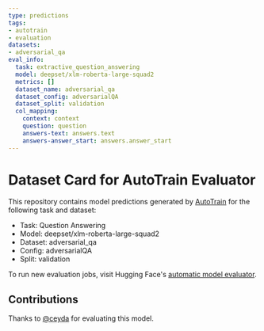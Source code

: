 ```yaml
---
type: predictions
tags:
- autotrain
- evaluation
datasets:
- adversarial_qa
eval_info:
  task: extractive_question_answering
  model: deepset/xlm-roberta-large-squad2
  metrics: []
  dataset_name: adversarial_qa
  dataset_config: adversarialQA
  dataset_split: validation
  col_mapping:
    context: context
    question: question
    answers-text: answers.text
    answers-answer_start: answers.answer_start
---
```

# Dataset Card for AutoTrain Evaluator

This repository contains model predictions generated by [AutoTrain](https://huggingface.co/autotrain) for the following task and dataset:

* Task: Question Answering
* Model: deepset/xlm-roberta-large-squad2
* Dataset: adversarial_qa
* Config: adversarialQA
* Split: validation

To run new evaluation jobs, visit Hugging Face's [automatic model evaluator](https://huggingface.co/spaces/autoevaluate/model-evaluator).

## Contributions

Thanks to [@ceyda](https://huggingface.co/ceyda) for evaluating this model.